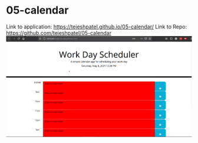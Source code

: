 # 05-calendar
Link to application: https://tejeshpatel.github.io/05-calendar/
Link to Repo: https://github.com/tejeshpatel/05-calendar
![A preview of my application:](./Assets/calendar.png)